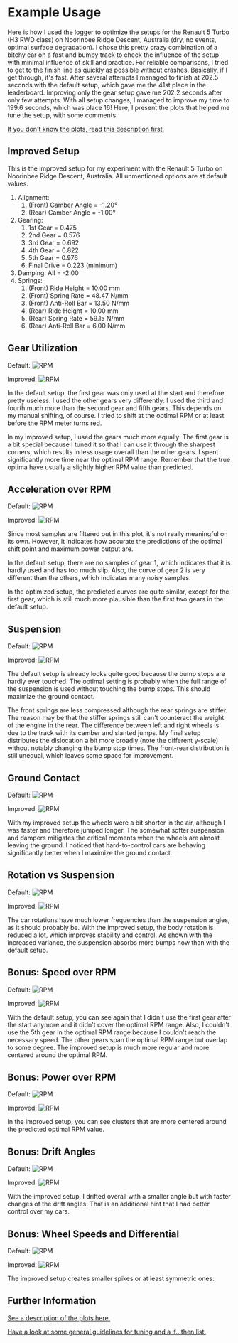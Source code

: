 # Example Usage #

Here is how I used the logger to optimize the setups for the Renault 5 Turbo (H3 RWD class) on Noorinbee Ridge Descent, Australia (dry, no events, optimal surface degradation). I chose this pretty crazy combination of a bitchy car on a fast and bumpy track to check the influence of the setup with minimal influence of skill and practice. For reliable comparisons, I tried to get to the finish line as quickly as possible without crashes. Basically, if I get through, it's fast. After several attempts I managed to finish at 202.5 seconds with the default setup, which gave me the 41st place in the leaderboard. Improving only the gear setup gave me 202.2 seconds after only few attempts. With all setup changes, I managed to improve my time to 199.6 seconds, which was place 16! Here, I present the plots that helped me tune the setup, with some comments.

[If you don't know the plots, read this description first.](plots_description.md)

## Improved Setup ##

This is the improved setup for my experiment with the Renault 5 Turbo on Noorinbee Ridge Descent, Australia. All unmentioned options are at default values.
1. Alignment:
    1. (Front) Camber Angle = -1.20°
    1. (Rear) Camber Angle = -1.00°
1. Gearing:
    1. 1st Gear = 0.475
    1. 2nd Gear = 0.576
    1. 3rd Gear = 0.692
    1. 4th Gear = 0.822
    1. 5th Gear = 0.976
    1. Final Drive = 0.223 (minimum)
1. Damping: All = -2.00
1. Springs:
    1. (Front) Ride Height = 10.00 mm
    1. (Front) Spring Rate = 48.47 N/mm
    1. (Front) Anti-Roll Bar = 13.50 N/mm
    1. (Rear) Ride Height = 10.00 mm
    1. (Rear) Spring Rate = 59.15 N/mm
    1. (Rear) Anti-Roll Bar = 6.00 N/mm


## Gear Utilization ##

Default:
![RPM](../img/plots/default/RPM_Histogram_per_Gear_-_Renault_5_Turbo_on_AU,_Monaro,_Noorinbee_Ridge_Descent.png)

Improved:
![RPM](../img/plots/final/RPM_Histogram_per_Gear_-_Renault_5_Turbo_on_AU,_Monaro,_Noorinbee_Ridge_Descent.png)

In the default setup, the first gear was only used at the start and therefore pretty useless. I used the other gears very differently: I used the third and fourth much more than the second gear and fifth gears. This depends on my manual shifting, of course. I tried to shift at the optimal RPM or at least before the RPM meter turns red.

In my improved setup, I used the gears much more equally. The first gear is a bit special because I tuned it so that I can use it through the sharpest corners, which results in less usage overall than the other gears. I spent significantly more time near the optimal RPM range. Remember that the true optima have usually a slightly higher RPM value than predicted.


## Acceleration over RPM ##

Default:
![RPM](../img/plots/default/Forward_G-Force_-_Renault_5_Turbo_on_AU,_Monaro,_Noorinbee_Ridge_Descent.png)

Improved:
![RPM](../img/plots/final/Forward_G-Force_-_Renault_5_Turbo_on_AU,_Monaro,_Noorinbee_Ridge_Descent.png)

Since most samples are filtered out in this plot, it's not really meaningful on its own. However, it indicates how accurate the predictions of the optimal shift point and maximum power output are.

In the default setup, there are no samples of gear 1, which indicates that it is hardly used and has too much slip. Also, the curve of gear 2 is very different than the others, which indicates many noisy samples.

In the optimized setup, the predicted curves are quite similar, except for the first gear, which is still much more plausible than the first two gears in the default setup.


## Suspension ##

Default:
![RPM](../img/plots/default/Suspension_-_Renault_5_Turbo_on_AU,_Monaro,_Noorinbee_Ridge_Descent.png)

Improved:
![RPM](../img/plots/final/Suspension_-_Renault_5_Turbo_on_AU,_Monaro,_Noorinbee_Ridge_Descent.png)

The default setup is already looks quite good because the bump stops are hardly ever touched. The optimal setting is probably when the full range of the suspension is used without touching the bump stops. This should maximize the ground contact.

The front springs are less compressed although the rear springs are stiffer. The reason may be that the stiffer springs still can't counteract the weight of the engine in the rear. The difference between left and right wheels is due to the track with its camber and slanted jumps. My final setup distributes the dislocation a bit more broadly (note the different y-scale) without notably changing the bump stop times. The front-rear distribution is still unequal, which leaves some space for improvement.


## Ground Contact ##

Default:
![RPM](../img/plots/default/Ground_Contact_-_Renault_5_Turbo_on_AU,_Monaro,_Noorinbee_Ridge_Descent.png)

Improved:
![RPM](../img/plots/final/Ground_Contact_-_Renault_5_Turbo_on_AU,_Monaro,_Noorinbee_Ridge_Descent.png)

With my improved setup the wheels were a bit shorter in the air, although I was faster and therefore jumped longer. The somewhat softer suspension and dampers mitigates the critical moments when the wheels are almost leaving the ground. I noticed that hard-to-control cars are behaving significantly better when I maximize the ground contact.


## Rotation vs Suspension ##

Default:
![RPM](../img/plots/default/Rotation_vs_Suspension_-_Renault_5_Turbo_on_AU,_Monaro,_Noorinbee_Ridge_Descent.png)

Improved:
![RPM](../img/plots/final/Rotation_vs_Suspension_-_Renault_5_Turbo_on_AU,_Monaro,_Noorinbee_Ridge_Descent.png)

The car rotations have much lower frequencies than the suspension angles, as it should probably be. With the improved setup, the body rotation is reduced a lot, which improves stability and control. As shown with the increased variance, the suspension absorbs more bumps now than with the default setup.


## Bonus: Speed over RPM ##

Default:
![RPM](../img/plots/default/Speed_over_RPM_-_Renault_5_Turbo_on_AU,_Monaro,_Noorinbee_Ridge_Descent.png)

Improved:
![RPM](../img/plots/final/Speed_over_RPM_-_Renault_5_Turbo_on_AU,_Monaro,_Noorinbee_Ridge_Descent.png)

With the default setup, you can see again that I didn't use the first gear after the start anymore and it didn't cover the optimal RPM range. Also, I couldn't use the 5th gear in the optimal RPM range because I couldn't reach the necessary speed. The other gears span the optimal RPM range but overlap to some degree. The improved setup is much more regular and more centered around the optimal RPM.


## Bonus: Power over RPM ##

Default:
![RPM](../img/plots/default/Power_Output_-_Renault_5_Turbo_on_AU,_Monaro,_Noorinbee_Ridge_Descent.png)

Improved:
![RPM](../img/plots/final/Power_Output_-_Renault_5_Turbo_on_AU,_Monaro,_Noorinbee_Ridge_Descent.png)

In the improved setup, you can see clusters that are more centered around the predicted optimal RPM value.


## Bonus: Drift Angles ##

Default:
![RPM](../img/plots/default/Drift_at_2D_positions__-_Renault_5_Turbo_on_AU,_Monaro,_Noorinbee_Ridge_Descent.png)

Improved:
![RPM](../img/plots/final/Drift_at_2D_positions__-_Renault_5_Turbo_on_AU,_Monaro,_Noorinbee_Ridge_Descent.png)

With the improved setup, I drifted overall with a smaller angle but with faster changes of the drift angles. That is an additional hint that I had better control over my cars.


## Bonus: Wheel Speeds and Differential ##

Default:
![RPM](../img/plots/default/Wheel_Speed_-_Renault_5_Turbo_on_AU,_Monaro,_Noorinbee_Ridge_Descent.png)

Improved:
![RPM](../img/plots/final/Wheel_Speed_-_Renault_5_Turbo_on_AU,_Monaro,_Noorinbee_Ridge_Descent.png)

The improved setup creates smaller spikes or at least symmetric ones.


## Further Information ##

[See a description of the plots here.](plots_description.md)

[Have a look at some general guidelines for tuning and a if...then list.](tuning_guide.md)

